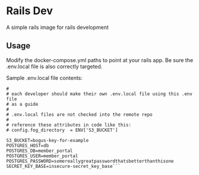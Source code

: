 # Rails Dev
A simple rails image for rails development

## Usage
Modify the docker-compose.yml paths to point at your rails app.
Be sure the .env.local file is also correctly targeted.

Sample .env.local file contents:
```# dotenv .env file for environment variables
#
# each developer should make their own .env.local file using this .env file
# as a guide
#
# .env.local files are not checked into the remote repo
#
# reference these attributes in code like this:
# config.fog_directory  = ENV['S3_BUCKET']

S3_BUCKET=bogus-key-for-example
POSTGRES_HOST=db
POSTGRES_DB=member_portal
POSTGRES_USER=member_portal
POSTGRES_PASSWORD=somereallygreatpasswordthatsbetterthanthisone
SECRET_KEY_BASE=insecure-secret_key_base```
